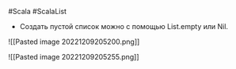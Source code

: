 #Scala #ScalaList  

* Создать пустой список можно с помощью List.empty или Nil.

![[Pasted image 20221209205200.png]]

![[Pasted image 20221209205255.png]]
